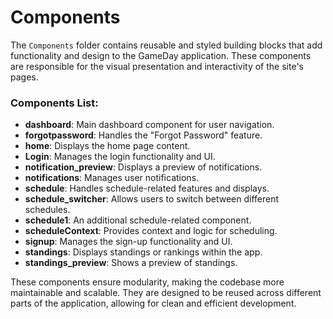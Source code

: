 # Components

The `Components` folder contains reusable and styled building blocks that add functionality and design to the GameDay application. These components are responsible for the visual presentation and interactivity of the site's pages.

### Components List:
- **dashboard**: Main dashboard component for user navigation.
- **forgotpassword**: Handles the "Forgot Password" feature.
- **home**: Displays the home page content.
- **Login**: Manages the login functionality and UI.
- **notification_preview**: Displays a preview of notifications.
- **notifications**: Manages user notifications.
- **schedule**: Handles schedule-related features and displays.
- **schedule_switcher**: Allows users to switch between different schedules.
- **schedule1**: An additional schedule-related component.
- **scheduleContext**: Provides context and logic for scheduling.
- **signup**: Manages the sign-up functionality and UI.
- **standings**: Displays standings or rankings within the app.
- **standings_preview**: Shows a preview of standings.

These components ensure modularity, making the codebase more maintainable and scalable. They are designed to be reused across different parts of the application, allowing for clean and efficient development.